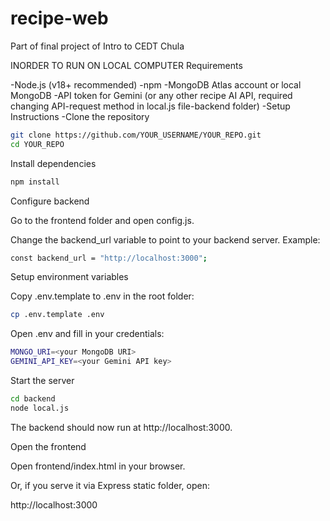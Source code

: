 # recipe-web
Part of final project of Intro to CEDT Chula

INORDER TO RUN ON LOCAL COMPUTER
Requirements

-Node.js (v18+ recommended)
-npm
-MongoDB Atlas account or local MongoDB
-API token for Gemini (or any other recipe AI API, required changing API-request method in local.js file-backend folder)
-Setup Instructions
-Clone the repository

```bash
git clone https://github.com/YOUR_USERNAME/YOUR_REPO.git
cd YOUR_REPO
```

Install dependencies

```bash
npm install
```

Configure backend

Go to the frontend folder and open config.js.

Change the backend_url variable to point to your backend server.
Example:

```bash
const backend_url = "http://localhost:3000";
```

Setup environment variables

Copy .env.template to .env in the root folder:

```bash
cp .env.template .env
```

Open .env and fill in your credentials:

```bash
MONGO_URI=<your MongoDB URI>
GEMINI_API_KEY=<your Gemini API key>
```

Start the server

```bash
cd backend
node local.js
```

The backend should now run at http://localhost:3000.

Open the frontend

Open frontend/index.html in your browser.

Or, if you serve it via Express static folder, open:

http://localhost:3000
